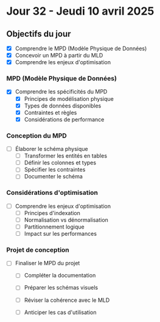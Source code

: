 # Jour 32 - Jeudi 10 avril 2025

## Objectifs du jour
- [X] Comprendre le MPD (Modèle Physique de Données)
- [X] Concevoir un MPD à partir du MLD
- [X] Comprendre les enjeux d'optimisation

### MPD (Modèle Physique de Données)
- [X] Comprendre les spécificités du MPD
  - [X] Principes de modélisation physique
  - [X] Types de données disponibles
  - [X] Contraintes et règles
  - [X] Considérations de performance

### Conception du MPD
- [ ] Élaborer le schéma physique
  - [ ] Transformer les entités en tables
  - [ ] Définir les colonnes et types
  - [ ] Spécifier les contraintes
  - [ ] Documenter le schéma

### Considérations d'optimisation
- [ ] Comprendre les enjeux d'optimisation
  - [ ] Principes d'indexation
  - [ ] Normalisation vs dénormalisation
  - [ ] Partitionnement logique
  - [ ] Impact sur les performances

### Projet de conception
- [ ] Finaliser le MPD du projet
  - [ ] Compléter la documentation
  - [ ] Préparer les schémas visuels
  - [ ] Réviser la cohérence avec le MLD
  - [ ] Anticiper les cas d'utilisation

